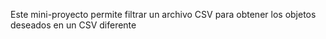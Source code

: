 Este mini-proyecto permite filtrar un archivo CSV para obtener los objetos deseados en un CSV diferente
